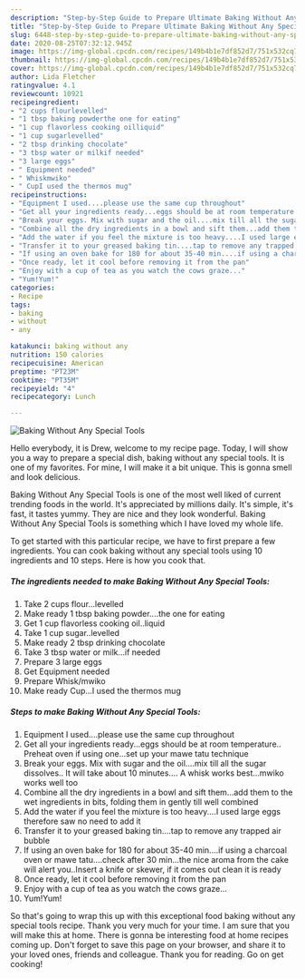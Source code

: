 ```yaml
---
description: "Step-by-Step Guide to Prepare Ultimate Baking Without Any Special Tools"
title: "Step-by-Step Guide to Prepare Ultimate Baking Without Any Special Tools"
slug: 6448-step-by-step-guide-to-prepare-ultimate-baking-without-any-special-tools
date: 2020-08-25T07:32:12.945Z
image: https://img-global.cpcdn.com/recipes/149b4b1e7df852d7/751x532cq70/baking-without-any-special-tools-recipe-main-photo.jpg
thumbnail: https://img-global.cpcdn.com/recipes/149b4b1e7df852d7/751x532cq70/baking-without-any-special-tools-recipe-main-photo.jpg
cover: https://img-global.cpcdn.com/recipes/149b4b1e7df852d7/751x532cq70/baking-without-any-special-tools-recipe-main-photo.jpg
author: Lida Fletcher
ratingvalue: 4.1
reviewcount: 10921
recipeingredient:
- "2 cups flourlevelled"
- "1 tbsp baking powderthe one for eating"
- "1 cup flavorless cooking oilliquid"
- "1 cup sugarlevelled"
- "2 tbsp drinking chocolate"
- "3 tbsp water or milkif needed"
- "3 large eggs"
- " Equipment needed"
- " Whiskmwiko"
- " CupI used the thermos mug"
recipeinstructions:
- "Equipment I used....please use the same cup throughout"
- "Get all your ingredients ready...eggs should be at room temperature.. Preheat oven if using one...set up your mawe tatu technique"
- "Break your eggs. Mix with sugar and the oil....mix till all the sugar dissolves.. It will take about 10 minutes.... A whisk works best...mwiko works well too"
- "Combine all the dry ingredients in a bowl and sift them...add them to the wet ingredients in bits, folding them in gently till well combined"
- "Add the water if you feel the mixture is too heavy....I used large eggs therefore saw no need to add it"
- "Transfer it to your greased baking tin....tap to remove any trapped air bubble"
- "If using an oven bake for 180 for about 35-40 min....if using a charcoal oven or mawe tatu....check after 30 min...the nice aroma from the cake will alert you..Insert a knife or skewer, if it comes out clean it is ready"
- "Once ready, let it cool before removing it from the pan"
- "Enjoy with a cup of tea as you watch the cows graze..."
- "Yum!Yum!"
categories:
- Recipe
tags:
- baking
- without
- any

katakunci: baking without any 
nutrition: 150 calories
recipecuisine: American
preptime: "PT23M"
cooktime: "PT35M"
recipeyield: "4"
recipecategory: Lunch

---
```



![Baking Without Any Special Tools](https://img-global.cpcdn.com/recipes/149b4b1e7df852d7/751x532cq70/baking-without-any-special-tools-recipe-main-photo.jpg)

Hello everybody, it is Drew, welcome to my recipe page. Today, I will show you a way to prepare a special dish, baking without any special tools. It is one of my favorites. For mine, I will make it a bit unique. This is gonna smell and look delicious.



Baking Without Any Special Tools is one of the most well liked of current trending foods in the world. It's appreciated by millions daily. It's simple, it's fast, it tastes yummy. They are nice and they look wonderful. Baking Without Any Special Tools is something which I have loved my whole life.


To get started with this particular recipe, we have to first prepare a few ingredients. You can cook baking without any special tools using 10 ingredients and 10 steps. Here is how you cook that.

<!--inarticleads1-->

##### The ingredients needed to make Baking Without Any Special Tools:

1. Take 2 cups flour...levelled
1. Make ready 1 tbsp baking powder....the one for eating
1. Get 1 cup flavorless cooking oil..liquid
1. Take 1 cup sugar..levelled
1. Make ready 2 tbsp drinking chocolate
1. Take 3 tbsp water or milk...if needed
1. Prepare 3 large eggs
1. Get  Equipment needed
1. Prepare  Whisk/mwiko
1. Make ready  Cup...I used the thermos mug




<!--inarticleads2-->

##### Steps to make Baking Without Any Special Tools:

1. Equipment I used....please use the same cup throughout
1. Get all your ingredients ready...eggs should be at room temperature.. Preheat oven if using one...set up your mawe tatu technique
1. Break your eggs. Mix with sugar and the oil....mix till all the sugar dissolves.. It will take about 10 minutes.... A whisk works best...mwiko works well too
1. Combine all the dry ingredients in a bowl and sift them...add them to the wet ingredients in bits, folding them in gently till well combined
1. Add the water if you feel the mixture is too heavy....I used large eggs therefore saw no need to add it
1. Transfer it to your greased baking tin....tap to remove any trapped air bubble
1. If using an oven bake for 180 for about 35-40 min....if using a charcoal oven or mawe tatu....check after 30 min...the nice aroma from the cake will alert you..Insert a knife or skewer, if it comes out clean it is ready
1. Once ready, let it cool before removing it from the pan
1. Enjoy with a cup of tea as you watch the cows graze...
1. Yum!Yum!




So that's going to wrap this up with this exceptional food baking without any special tools recipe. Thank you very much for your time. I am sure that you will make this at home. There is gonna be interesting food at home recipes coming up. Don't forget to save this page on your browser, and share it to your loved ones, friends and colleague. Thank you for reading. Go on get cooking!
